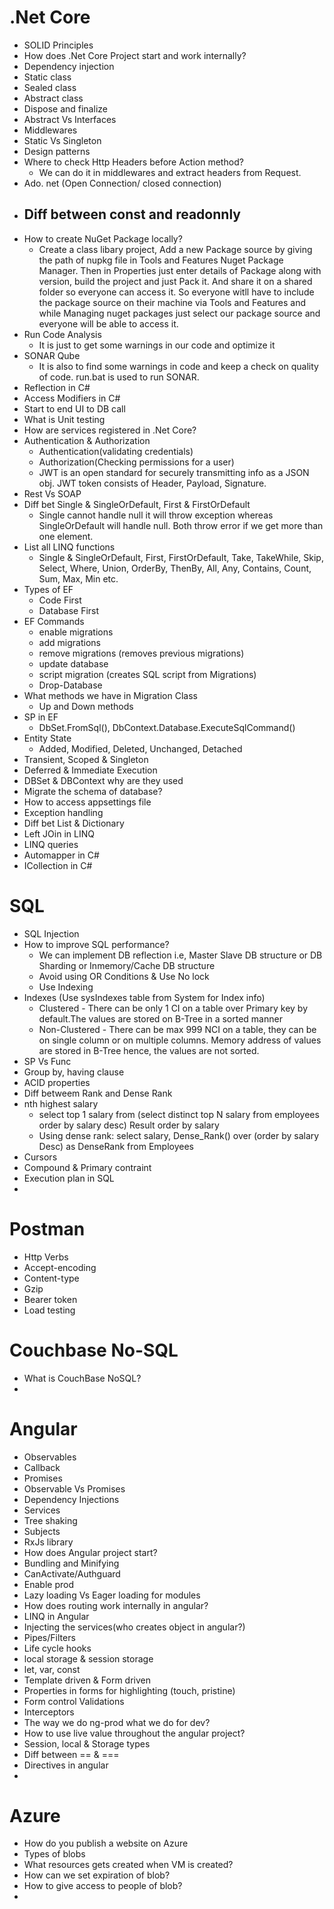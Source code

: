 # .Net Core

- SOLID Principles 
- How does .Net Core Project start and work internally?
- Dependency injection
- Static class
- Sealed class
- Abstract class
- Dispose and finalize 
- Abstract Vs Interfaces
- Middlewares
- Static Vs Singleton
- Design patterns
- Where to check Http Headers before Action method? 
  - We can do it in middlewares and extract headers from Request.
- Ado. net (Open Connection/ closed connection)
- Diff between const and readonnly 
  - 
- How to create NuGet Package locally?
  - Create a class libary project, Add a new Package source by giving the path of nupkg file in Tools and Features Nuget Package Manager. Then in Properties just          enter details of Package along with version, build the project and just Pack it. And share it on a shared folder so everyone can access it. So everyone witll have      to include the package source on their machine via Tools and Features and while Managing nuget packages just select our package source and everyone will be able        to access it.
- Run Code Analysis
  - It is just to get some warnings in our code and optimize it
- SONAR Qube 
  - It is also to find some warnings in code and keep a check on quality of code. run.bat is used to run SONAR.
- Reflection in C#
- Access Modifiers in C#
- Start to end UI to DB call
- What is Unit testing
- How are services registered in .Net Core?
- Authentication & Authorization
  - Authentication(validating credentials)
  - Authorization(Checking permissions for a user)
  - JWT is an open standard for securely transmitting info as a JSON obj. JWT token consists of Header, Payload, Signature.
- Rest Vs SOAP
- Diff bet Single & SingleOrDefault, First & FirstOrDefault 
  - Single cannot handle null it will throw exception whereas SingleOrDefault will handle null. Both throw error if we get more than one element.
- List all LINQ functions
  - Single & SingleOrDefault, First, FirstOrDefault, Take, TakeWhile, Skip, Select, Where, Union, OrderBy, ThenBy, All, Any, Contains, Count, Sum, Max, Min etc.
- Types of EF
  - Code First 
  - Database First 
- EF Commands 
  - enable migrations
  - add migrations 
  - remove migrations (removes previous migrations)
  - update database 
  - script migration (creates SQL script from Migrations)
  - Drop-Database 
- What methods we have in Migration Class
  - Up and Down methods
- SP in EF 
  - DbSet<TEntity>.FromSql(), DbContext.Database.ExecuteSqlCommand()
- Entity State 
  - Added, Modified, Deleted, Unchanged, Detached
- Transient, Scoped & Singleton
- Deferred & Immediate Execution
- DBSet & DBContext why are they used
- Migrate the schema of database?
- How to access appsettings file
- Exception handling
- Diff bet List & Dictionary
- Left JOin in LINQ
- LINQ queries
- Automapper in C#
- ICollection in C#
  




# SQL 
- SQL Injection
- How to improve SQL performance?
  - We can implement DB reflection i.e, Master Slave DB structure or DB Sharding or Inmemory/Cache DB structure
  - Avoid using OR Conditions & Use No lock 
  - Use Indexing 
- Indexes (Use sysIndexes table from System for Index info)
  - Clustered - There can be only 1 CI on a table over Primary key by default.The values are stored on B-Tree in a sorted manner
  - Non-Clustered - There can be max 999 NCI on a table, they can be on single column or on multiple columns. Memory address of values are stored in B-Tree hence, the     values are not sorted. 
- SP Vs Func 
- Group by, having clause
- ACID properties
- Diff betweem Rank and Dense Rank
- nth highest salary 
  - select top 1 salary from (select distinct top N salary from employees order by salary desc) Result order by salary
  - Using dense rank: select salary, Dense_Rank() over (order by salary Desc) as DenseRank from Employees
- Cursors
- Compound & Primary contraint
- Execution plan in SQL
- 






# Postman 

- Http Verbs 
- Accept-encoding
- Content-type
- Gzip
- Bearer token
- Load testing

  
# Couchbase No-SQL
  
  - What is CouchBase NoSQL?
  - 


# Angular

- Observables
- Callback
- Promises
- Observable Vs Promises
- Dependency Injections
- Services 
- Tree shaking
- Subjects 
- RxJs library 
- How does Angular project start?
- Bundling and Minifying
- CanActivate/Authguard 
- Enable prod 
- Lazy loading Vs Eager loading for modules 
- How does routing work internally in angular?
- LINQ in Angular 
- Injecting the services(who creates object in angular?)
- Pipes/Filters
- Life cycle hooks 
- local storage & session storage
- let, var, const 
- Template driven & Form driven 
- Properties in forms for highlighting (touch, pristine)
- Form control Validations
- Interceptors
- The way we do ng-prod what we do for dev?
- How to use live value throughout the angular project?
- Session, local & Storage types
- Diff between == & ===
- Directives in angular
-


# Azure

- How do you publish a website on Azure 
- Types of blobs 
- What resources gets created when VM is created?
- How can we set expiration of blob?
- How to give access to people of blob?
- 
